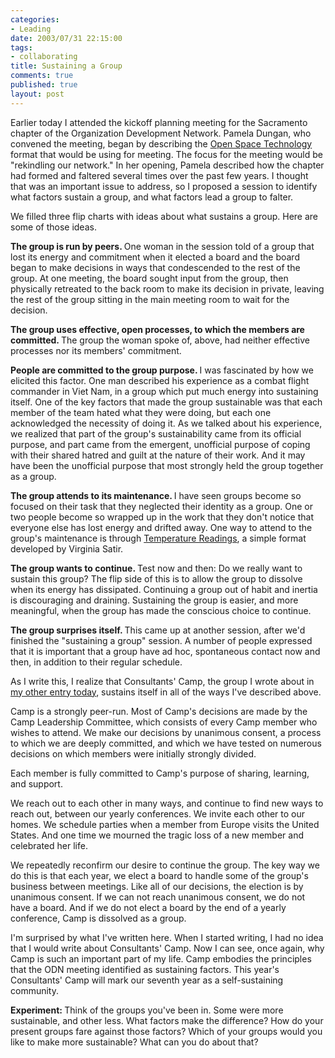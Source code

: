 ```yaml
--- 
categories: 
- Leading
date: 2003/07/31 22:15:00
tags: 
- collaborating
title: Sustaining a Group
comments: true
published: true
layout: post
---
```


<p> Earlier today I attended the kickoff planning meeting for the Sacramento chapter of the Organization Development Network. Pamela Dungan, who convened the meeting, began by describing the <a href="open_space_technology/">Open Space Technology</a> format that would be using for meeting. The focus for the meeting would be "rekindling our network." In her opening, Pamela described how the chapter had formed and faltered several times over the past few years. I thought that was an important issue to address, so I proposed a session to identify what factors sustain a group, and what factors lead a group to falter. </p>
<p> We filled three flip charts with ideas about what sustains a group. Here are some of those ideas. </p>
<p>
<strong> The group is run by peers. </strong> One woman in the session told of a group that lost its energy and commitment when it elected a board and the board began to make decisions in ways that condescended to the rest of the group. At one meeting, the board sought input from the group, then physically retreated to the back room to make its decision in private, leaving the rest of the group sitting in the main meeting room to wait for the decision. </p>
<p>
<strong> The group uses effective, open processes, to which the members are committed. </strong> The group the woman spoke of, above, had neither effective processes nor its members' commitment. </p>
<p>
<strong> People are committed to the group purpose. </strong> I was fascinated by how we elicited this factor. One man described his experience as a combat flight commander in Viet Nam, in a group which put much energy into sustaining itself. One of the key factors that made the group sustainable was that each member of the team hated what they were doing, but each one acknowledged the necessity of doing it. As we talked about his experience, we realized that part of the group's sustainability came from its official purpose, and part came from the emergent, unofficial purpose of coping with their shared hatred and guilt at the nature of their work. And it may have been the unofficial purpose that most strongly held the group together as a group. </p>
<p>
<strong> The group attends to its maintenance. </strong> I have seen groups become so focused on their task that they neglected their identity as a group. One or two people become so wrapped up in the work that they don't notice that everyone else has lost energy and drifted away. One way to attend to the group's maintenance is through <a href="http://dhemery.com/articles/temperature_reading/">Temperature Readings</a>, a simple format developed by Virginia Satir. </p>
<p>
<strong> The group wants to continue. </strong> Test now and then: Do we really want to sustain this group? The flip side of this is to allow the group to dissolve when its energy has dissipated. Continuing a group out of habit and inertia is discouraging and draining. Sustaining the group is easier, and more meaningful, when the group has made the conscious choice to continue. </p>
<p>
<strong> The group surprises itself. </strong> This came up at another session, after we'd finished the "sustaining a group" session. A number of people expressed that it is important that a group have ad hoc, spontaneous contact now and then, in addition to their regular schedule. </p>
<p> As I write this, I realize that Consultants' Camp, the group I wrote about in <a href="open_space_technology/">my other entry today</a>, sustains itself in all of the ways I've described above. </p>
<p> Camp is a strongly peer-run. Most of Camp's decisions are made by the Camp Leadership Committee, which consists of every Camp member who wishes to attend. We make our decisions by unanimous consent, a process to which we are deeply committed, and which we have tested on numerous decisions on which members were initially strongly divided. </p>
<p> Each member is fully committed to Camp's purpose of sharing, learning, and support. </p>
<p> We reach out to each other in many ways, and continue to find new ways to reach out, between our yearly conferences. We invite each other to our homes. We schedule parties when a member from Europe visits the United States. And one time we mourned the tragic loss of a new member and celebrated her life. </p>
<p> We repeatedly reconfirm our desire to continue the group. The key way we do this is that each year, we elect a board to handle some of the group's business between meetings. Like all of our decisions, the election is by unanimous consent. If we can not reach unanimous consent, we do not have a board. And if we do not elect a board by the end of a yearly conference, Camp is dissolved as a group. </p>
<p> I'm surprised by what I've written here. When I started writing, I had no idea that I would write about Consultants' Camp. Now I can see, once again, why Camp is such an important part of my life. Camp embodies the principles that the ODN meeting identified as sustaining factors. This year's Consultants' Camp will mark our seventh year as a self-sustaining community. </p>
<p>
<strong> Experiment: </strong> Think of the groups you've been in. Some were more sustainable, and other less. What factors make the difference? How do your present groups fare against those factors? Which of your groups would you like to make more sustainable? What can you do about that? </p>
